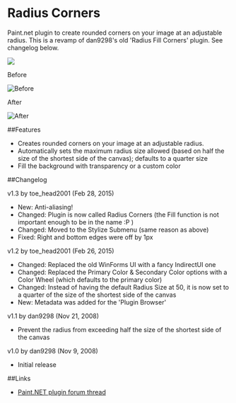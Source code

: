 # Radius Corners
Paint.net plugin to create rounded corners on your image at an adjustable radius. This is a revamp of dan9298's old 'Radius Fill Corners' plugin. See changelog below.
 

![](http://kalama.ml/gfx/rfc/ui.png)

Before

![Before](http://kalama.ml/gfx/rfc/before-small.png)

After

![After](http://kalama.ml/gfx/rfc/after-small.png)


##Features

* Creates rounded corners on your image at an adjustable radius.
* Automatically sets the maximum radius size allowed (based on half the size of the shortest side of the canvas); defaults to a quarter size
* Fill the background with transparency or a custom color

##Changelog
 
v1.3 by toe_head2001 (Feb 28, 2015)

* New: Anti-aliasing!
* Changed: Plugin is now called Radius Corners (the Fill function is not important enough to be in the name  :P )
* Changed: Moved to the Stylize Submenu (same reason as above)
* Fixed: Right and bottom edges were off by 1px

v1.2 by toe_head2001 (Feb 26, 2015)

* Changed: Replaced the old WinForms UI with a fancy IndirectUI one
* Changed: Replaced the Primary Color & Secondary Color options with a Color Wheel (which defaults to the primary color)
* Changed: Instead of having the default Radius Size at 50, it is now set to a quarter of the size of the shortest side of the canvas
* New: Metadata was added for the 'Plugin Browser'

v1.1 by dan9298 (Nov 21, 2008)

* Prevent the radius from exceeding half the size of the shortest side of the canvas

v1.0 by dan9298 (Nov 9, 2008)

* Initial release

##Links
* [Paint.NET plugin forum thread](http://forums.getpaint.net/index.php?showtopic=31574)
